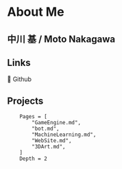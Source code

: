 # About Me

## 中川 基 / Moto Nakagawa

## Links
&#x1f517; Github

## Projects
```@contents
    Pages = [
        "GameEngine.md",
        "bot.md",
        "MachineLearning.md",
        "WebSite.md",
        "3DArt.md",
    ]
    Depth = 2
```
